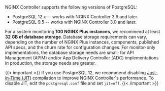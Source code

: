 NGINX Controller supports the following versions of PostgreSQL:

- PostgreSQL 12.x -- works with NGINX Controller 3.9 and later.
- PostgreSQL 9.5 -- works with NGINX Controller 3.0 and later.

For a system monitoring **100 NGINX Plus instances**, we recommend at least **32 GB of database storage**. Database storage requirements can vary, depending on the number of NGINX Plus instances, components, published API specs, and the churn rate for configuration changes. For monitor-only implementations, the database storage needs are small; for API Management (APIM) and/or App Delivery Controller (ADC) implementations in production, the storage needs are greater.

{{< important >}}
If you use PostgreSQL 12, we recommend disabling [Just-in-Time (JIT)](https://www.postgresql.org/docs/12/jit.html) compilation to improve NGINX Controller's performance. To disable JIT, edit the `postgresql.conf` file and set `jit=off`.
{{< /important >}}

<!-- Do not remove. Keep this code at the bottom of the include -->
<!-- DOCS-327 -->